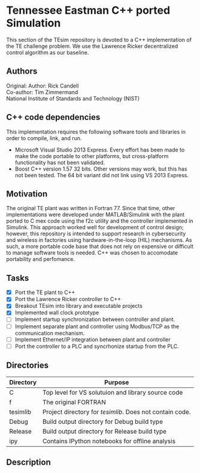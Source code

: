 # Tennessee Eastman C++ ported Simulation
This section of the TEsim repository is devoted to a C++ implementation of the TE challenge problem. We use the Lawrence  Ricker decentralized control algorithm as our baseline.

## Authors
Original: Author: Rick Candell <br>
Co-author: Tim Zimmermand <br>
National Institute of Standards and Technology (NIST) <br>

## C++ code dependencies
This implementation requires the following software tools and libraries in order to compile, link, and run.
* Microsoft Visual Studio 2013 Express.  Every effort has been made to make the code portable to other platforms, but cross-platform functionality has not been validated.
* Boost C++ version 1.57 32 bits.  Other versions may work, but this has not been tested.  The 64 bit variant did not link using VS 2013 Express. 

## Motivation
The original TE plant was written in Fortran 77.  Since that time, other implementations were developed under MATLAB/Simulink with the plant ported to C mex code using the f2c utility and the controller implemented in Simulink.  This approach worked well for development of control design; however, this repository is intended to support research in cybersecurity and wireless in factories using hardware-in-the-loop (HIL) mechanisms.  As such, a more portable code base that does not rely on expensive or difficult to manage software tools is needed.  C++ was chosen to accomodate portability and perfomance.

## Tasks

- [x] Port the TE plant to C++
- [x] Port the Lawrence Ricker controller to C++
- [x] Breakout TEsim into library and executable projects
- [x] Implemented wall clock prototype
- [ ] Implement startup synchronization between controller and plant.
- [ ] Implement separate plant and controller using Modbus/TCP as the communication mechanism.
- [ ] Implement Ethernet/IP integration between plant and controller
- [ ] Port the controller to a PLC and syncrhonize startup from the PLC.

## Directories
Directory | Purpose
--- | ---
C | Top level for VS solutuion and library source code
f | The original FORTRAN 
tesimlib | Project directory for *tesimlib*. Does not contain code.
Debug | Build output directory for Debug build type
Release | Build output directory for Release build type
ipy | Contains IPython notebooks for offline analysis

## Description
### 
